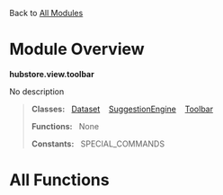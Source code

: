 Back to [All Modules](https://github.com/pyrustic/hubstore/blob/master/docs/modules/README.md#readme)

# Module Overview

**hubstore.view.toolbar**
 
No description

> **Classes:** &nbsp; [Dataset](https://github.com/pyrustic/hubstore/blob/master/docs/modules/content/hubstore.view.toolbar/content/classes/Dataset.md#class-dataset) &nbsp;&nbsp; [SuggestionEngine](https://github.com/pyrustic/hubstore/blob/master/docs/modules/content/hubstore.view.toolbar/content/classes/SuggestionEngine.md#class-suggestionengine) &nbsp;&nbsp; [Toolbar](https://github.com/pyrustic/hubstore/blob/master/docs/modules/content/hubstore.view.toolbar/content/classes/Toolbar.md#class-toolbar)
>
> **Functions:** &nbsp; None
>
> **Constants:** &nbsp; SPECIAL_COMMANDS

# All Functions



